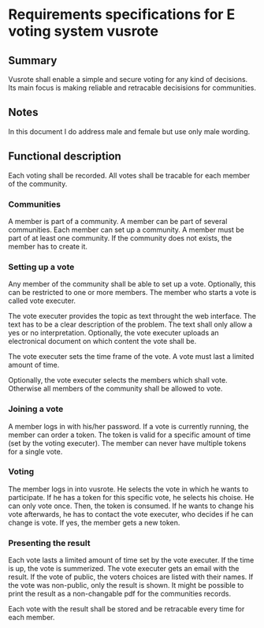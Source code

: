 # Requirements specifications for E voting system vusrote

## Summary

Vusrote shall enable a simple and secure voting for any kind of decisions. Its main focus 
is making reliable and retracable decisisions for communities. 

## Notes
In this document I do address male and female but use only male wording.

## Functional description

Each voting shall be recorded. All votes shall be tracable for each member of the community.

### Communities
A member is part of a community. A member can be part of several communities. Each member
can set up a community. A member must be part of at least one community. If the community
does not exists, the member has to create it.

### Setting up a vote
Any member of the community shall be able to set up a vote. Optionally, this can be restricted
to one or more members. The member who starts a vote is called vote executer.

The vote executer provides the topic as text throught the web interface. The text has to be 
a clear description of the problem. The text shall only allow a yes or no interpretation.
Optionally, the vote executer uploads an electronical document on which content the vote 
shall be.

The vote executer sets the time frame of the vote. A vote must last a limited amount of time.

Optionally, the vote executer selects the members which shall vote. Otherwise all members of
the community shall be allowed to vote.

### Joining a vote
A member logs in with his/her password. If a vote is currently running, the member can order
a token. The token is valid for a specific amount of time (set by the voting executer). The
member can never have multiple tokens for a single vote.

### Voting
The member logs in into vusrote. He selects the vote in which he wants to participate. If he
has a token for this specific vote, he selects his choise. He can only vote once. Then, the
token is consumed. If he wants to change his vote afterwards, he has to contact the vote
executer, who decides if he can change is vote. If yes, the member gets a new token.

### Presenting the result
Each vote lasts a limited amount of time set by the vote executer. If the time is up, the vote
is summerized. The vote executer gets an email with the result. If the vote of public, the
voters choices are listed with their names. If the vote was non-public, only the result is
shown. It might be possible to print the result as a non-changable pdf for the communities
records.

Each vote with the result shall be stored and be retracable every time for each member.

